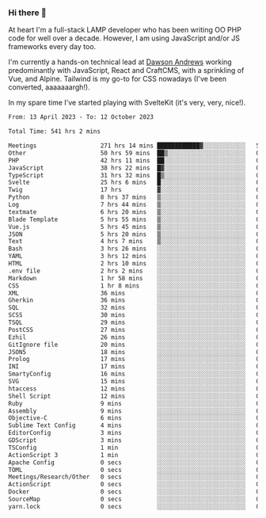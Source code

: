### Hi there 👋

<!--
**JamesNock/JamesNock** is a ✨ _special_ ✨ repository because its `README.md` (this file) appears on your GitHub profile.

Here are some ideas to get you started:

- 🔭 I’m currently working on ...
- 🌱 I’m currently learning ...
- 👯 I’m looking to collaborate on ...
- 🤔 I’m looking for help with ...
- 💬 Ask me about ...
- 📫 How to reach me: ...
- 😄 Pronouns: ...
- ⚡ Fun fact: ...
-->
At heart I'm a full-stack LAMP developer who has been writing OO PHP code for well over a decade. However, I am using JavaScript and/or JS frameworks every day too.

I'm currently a hands-on technical lead at [Dawson Andrews](https://www.dawsonandrews.com/) working predominantly with JavaScript, React and CraftCMS, with a sprinkling of Vue, and Alpine. Tailwind is my go-to for CSS nowadays (I've been converted, aaaaaaargh!).

In my spare time I've started playing with SvelteKit (it's very, very, nice!).

<!--START_SECTION:waka-->

```txt
From: 13 April 2023 - To: 12 October 2023

Total Time: 541 hrs 2 mins

Meetings                  271 hrs 14 mins ████████████▓░░░░░░░░░░░░   50.15 %
Other                     50 hrs 59 mins  ██▒░░░░░░░░░░░░░░░░░░░░░░   09.43 %
PHP                       42 hrs 11 mins  ██░░░░░░░░░░░░░░░░░░░░░░░   07.80 %
JavaScript                38 hrs 22 mins  █▓░░░░░░░░░░░░░░░░░░░░░░░   07.10 %
TypeScript                31 hrs 32 mins  █▒░░░░░░░░░░░░░░░░░░░░░░░   05.83 %
Svelte                    25 hrs 6 mins   █░░░░░░░░░░░░░░░░░░░░░░░░   04.64 %
Twig                      17 hrs          ▓░░░░░░░░░░░░░░░░░░░░░░░░   03.15 %
Python                    8 hrs 37 mins   ▒░░░░░░░░░░░░░░░░░░░░░░░░   01.59 %
Log                       7 hrs 44 mins   ▒░░░░░░░░░░░░░░░░░░░░░░░░   01.43 %
textmate                  6 hrs 20 mins   ▒░░░░░░░░░░░░░░░░░░░░░░░░   01.17 %
Blade Template            5 hrs 55 mins   ▒░░░░░░░░░░░░░░░░░░░░░░░░   01.10 %
Vue.js                    5 hrs 45 mins   ▒░░░░░░░░░░░░░░░░░░░░░░░░   01.06 %
JSON                      5 hrs 20 mins   ▒░░░░░░░░░░░░░░░░░░░░░░░░   00.99 %
Text                      4 hrs 7 mins    ▒░░░░░░░░░░░░░░░░░░░░░░░░   00.76 %
Bash                      3 hrs 26 mins   ░░░░░░░░░░░░░░░░░░░░░░░░░   00.64 %
YAML                      3 hrs 12 mins   ░░░░░░░░░░░░░░░░░░░░░░░░░   00.59 %
HTML                      2 hrs 10 mins   ░░░░░░░░░░░░░░░░░░░░░░░░░   00.40 %
.env file                 2 hrs 2 mins    ░░░░░░░░░░░░░░░░░░░░░░░░░   00.38 %
Markdown                  1 hr 58 mins    ░░░░░░░░░░░░░░░░░░░░░░░░░   00.36 %
CSS                       1 hr 8 mins     ░░░░░░░░░░░░░░░░░░░░░░░░░   00.21 %
XML                       36 mins         ░░░░░░░░░░░░░░░░░░░░░░░░░   00.11 %
Gherkin                   36 mins         ░░░░░░░░░░░░░░░░░░░░░░░░░   00.11 %
SQL                       32 mins         ░░░░░░░░░░░░░░░░░░░░░░░░░   00.10 %
SCSS                      30 mins         ░░░░░░░░░░░░░░░░░░░░░░░░░   00.09 %
TSQL                      29 mins         ░░░░░░░░░░░░░░░░░░░░░░░░░   00.09 %
PostCSS                   27 mins         ░░░░░░░░░░░░░░░░░░░░░░░░░   00.09 %
Ezhil                     26 mins         ░░░░░░░░░░░░░░░░░░░░░░░░░   00.08 %
GitIgnore file            20 mins         ░░░░░░░░░░░░░░░░░░░░░░░░░   00.06 %
JSON5                     18 mins         ░░░░░░░░░░░░░░░░░░░░░░░░░   00.06 %
Prolog                    17 mins         ░░░░░░░░░░░░░░░░░░░░░░░░░   00.05 %
INI                       17 mins         ░░░░░░░░░░░░░░░░░░░░░░░░░   00.05 %
SmartyConfig              16 mins         ░░░░░░░░░░░░░░░░░░░░░░░░░   00.05 %
SVG                       15 mins         ░░░░░░░░░░░░░░░░░░░░░░░░░   00.05 %
htaccess                  12 mins         ░░░░░░░░░░░░░░░░░░░░░░░░░   00.04 %
Shell Script              12 mins         ░░░░░░░░░░░░░░░░░░░░░░░░░   00.04 %
Ruby                      9 mins          ░░░░░░░░░░░░░░░░░░░░░░░░░   00.03 %
Assembly                  9 mins          ░░░░░░░░░░░░░░░░░░░░░░░░░   00.03 %
Objective-C               6 mins          ░░░░░░░░░░░░░░░░░░░░░░░░░   00.02 %
Sublime Text Config       4 mins          ░░░░░░░░░░░░░░░░░░░░░░░░░   00.01 %
EditorConfig              3 mins          ░░░░░░░░░░░░░░░░░░░░░░░░░   00.01 %
GDScript                  3 mins          ░░░░░░░░░░░░░░░░░░░░░░░░░   00.01 %
TSConfig                  1 min           ░░░░░░░░░░░░░░░░░░░░░░░░░   00.00 %
ActionScript 3            1 min           ░░░░░░░░░░░░░░░░░░░░░░░░░   00.00 %
Apache Config             0 secs          ░░░░░░░░░░░░░░░░░░░░░░░░░   00.00 %
TOML                      0 secs          ░░░░░░░░░░░░░░░░░░░░░░░░░   00.00 %
Meetings/Research/Other   0 secs          ░░░░░░░░░░░░░░░░░░░░░░░░░   00.00 %
ActionScript              0 secs          ░░░░░░░░░░░░░░░░░░░░░░░░░   00.00 %
Docker                    0 secs          ░░░░░░░░░░░░░░░░░░░░░░░░░   00.00 %
SourceMap                 0 secs          ░░░░░░░░░░░░░░░░░░░░░░░░░   00.00 %
yarn.lock                 0 secs          ░░░░░░░░░░░░░░░░░░░░░░░░░   00.00 %
```

<!--END_SECTION:waka-->
